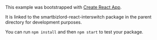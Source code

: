 This example was bootstrapped with [Create React App](https://github.com/facebook/create-react-app).

It is linked to the smartbizlord-react-interswitch package in the parent directory for development purposes.

You can run `npm install` and then `npm start` to test your package.
